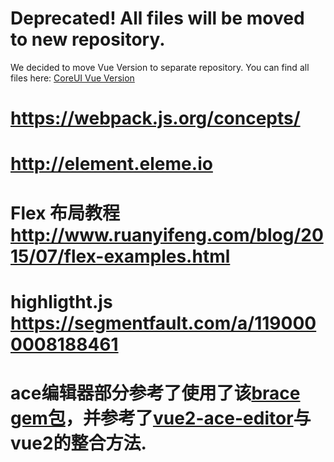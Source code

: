 # Deprecated! All files will be moved to new repository.

We decided to move Vue Version to separate repository. You can find all files here: [CoreUI Vue Version](https://github.com/mrholek/CoreUI-Vue)

# https://webpack.js.org/concepts/
# http://element.eleme.io
# Flex 布局教程 http://www.ruanyifeng.com/blog/2015/07/flex-examples.html

# highligtht.js https://segmentfault.com/a/1190000008188461

# ace编辑器部分参考了使用了该[brace gem包](https://github.com/thlorenz/brace)，并参考了[vue2-ace-editor](https://github.com/chairuosen/vue2-ace-editor)与vue2的整合方法.
